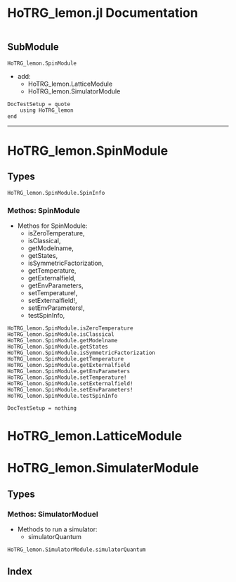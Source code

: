 # HoTRG_lemon.jl Documentation

```@contents
```

## SubModule

```@docs
HoTRG_lemon.SpinModule
```
* add:
	* HoTRG_lemon.LatticeModule  
	* HoTRG_lemon.SimulatorModule  

```@meta
DocTestSetup = quote
	using HoTRG_lemon
end
```

-----

# HoTRG_lemon.SpinModule

## Types

```@docs
HoTRG_lemon.SpinModule.SpinInfo
```

### Methos: SpinModule

- Methos for SpinModule:
	- isZeroTemperature, 
	- isClassical,
	- getModelname,
	- getStates,
	- isSymmetricFactorization,
	- getTemperature,
	- getExternalfield,
	- getEnvParameters,
	- setTemperature!,
	- setExternalfield!,
	- setEnvParameters!,
	- testSpinInfo,

```@docs
HoTRG_lemon.SpinModule.isZeroTemperature
HoTRG_lemon.SpinModule.isClassical
HoTRG_lemon.SpinModule.getModelname
HoTRG_lemon.SpinModule.getStates
HoTRG_lemon.SpinModule.isSymmetricFactorization
HoTRG_lemon.SpinModule.getTemperature
HoTRG_lemon.SpinModule.getExternalfield
HoTRG_lemon.SpinModule.getEnvParameters
HoTRG_lemon.SpinModule.setTemperature!
HoTRG_lemon.SpinModule.setExternalfield!
HoTRG_lemon.SpinModule.setEnvParameters!
HoTRG_lemon.SpinModule.testSpinInfo
```

```@meta
DocTestSetup = nothing
```

# HoTRG_lemon.LatticeModule

# HoTRG_lemon.SimulaterModule

## Types

### Methos: SimulatorModuel

- Methods to run a simulator:
	- simulatorQuantum

```@docs
HoTRG_lemon.SimulatorModule.simulatorQuantum
```

## Index

```@index
```
